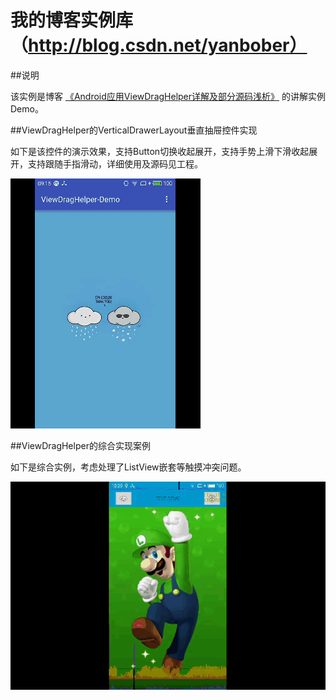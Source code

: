 # 我的博客实例库（http://blog.csdn.net/yanbober）

##说明

该实例是博客 [《Android应用ViewDragHelper详解及部分源码浅析》](http://blog.csdn.net/yanbober/article/details/50419059) 的讲解实例Demo。

##ViewDragHelper的VerticalDrawerLayout垂直抽屉控件实现

如下是该控件的演示效果，支持Button切换收起展开，支持手势上滑下滑收起展开，支持跟随手指滑动，详细使用及源码见工程。

![VerticalDrawerLayout](./images/VerticalDrawerLayout.gif)

##ViewDragHelper的综合实现案例

如下是综合实例，考虑处理了ListView嵌套等触摸冲突问题。

![VerticalDrawerLayout](./images/test.gif)
